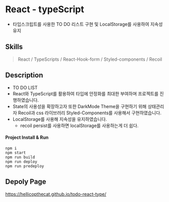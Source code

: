 # React - typeScript

- 타입스크립트를 사용한 TO DO 리스트 구현 및 LocalStorage를 사용하여 지속성 유지

## Skills

> React / TypeScripts / React-Hook-form / Styled-components / Recoil

## Description

- TO DO LIST
- React와 TypeScript를 활용하여 타입에 안정화를 최대한 부여하며 프로젝트를 진행하였습니다.
- State의 사용성을 확장하고자 또한 DarkMode Theme을 구현하기 위해 상태관리자 Recoil과 css 라이브러리 Styled-Components를 사용해서 구현하였습니다.
- LocalStorage를 사용해 지속성을 유지하였습니다.
  - recoil persist를 사용하면 localStorage를 사용하는게 더 쉽다.

#### Project Install & Run

```
npm i
npm start
npm run build
npm run deploy
npm run predeploy
```

## Depoly Page

https://hellicopthecat.github.io/todo-react-type/
